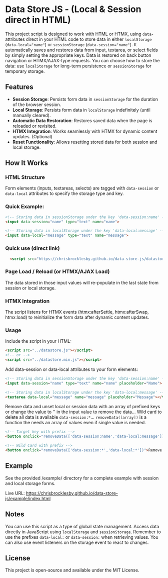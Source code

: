# Data Store JS - (Local & Session direct in HTML)

This project script is designed to work with HTML or HTMX, using `data-` attributes direct in your HTML code to store data in either `localStorage` (`data-local="name"`) or `sessionStorage` (`data-session="name"`). It automatically saves and restores data from input, textarea, or select fields by simply setting the appropriate keys. Data is restored on back button navigation or HTMX/AJAX-type requests. You can choose how to store the data: use `localStorage` for long-term persistence or `sessionStorage` for temporary storage.

## Features

- **Session Storage**: Persists form data in `sessionStorage` for the duration of the browser session.
- **Local Storage**: Persists form data in `localStorage` indefinitely (until manually cleared).
- **Automatic Data Restoration**: Restores saved data when the page is reloaded or revisited.
- **HTMX Integration**: Works seamlessly with HTMX for dynamic content updates. (Optional)
- **Reset Functionality**: Allows resetting stored data for both session and local storage.

## How It Works

### HTML Structure
Form elements (inputs, textareas, selects) are tagged with `data-session` or `data-local` attributes to specify the storage type and key.

### Quick Example:
```html
<!-- Storing data in sessionStorage under the key 'data-session:name' -->
<input data-session="name" type="text" name="name">

<!-- Storing data in localStorage under the key 'data-local:message' -->
<input data-local="message" type="text" name="message">
```

### Quick use (direct link)
```html
  <script src="https://chrisbrocklesby.github.io/data-store-js/datastore.min.js"></script>
```

### Page Load / Reload (or HTMX/AJAX Load)
The data stored in those input values will re-populate in the last state from session or local storage. 

### HTMX Integration

The script listens for HTMX events (htmx:afterSettle, htmx:afterSwap, htmx:load) to reinitialize the form data after dynamic content updates.

### Usage

Include the script in your HTML:

```html
<script src="../datastore.js"></script>
<!-- or -->
<script src="../datastore.min.js"></script>
```

Add data-session or data-local attributes to your form elements:

```html
<!-- Storing data in sessionStorage under the key 'data-session:name' -->
<input data-session="name" type="text" name="name" placeholder="Name">

<!-- Storing data in localStorage under the key 'data-local:message' -->
<textarea data-local="message" name="message" placeholder="Message"></textarea>
```

Remove data and unset local or session data with an array of prefixed keys or change the value to '' in the input value to remove the data... Wild card to delete all data is available `data-session:*`... `removeData([array])` is a function the needs an array of values even if single value is needed.

```html
<!-- Target key with prefix -->
<button onclick="removeData(['data-session:name','data-local:message'])">Remove Select Data</button>

<!-- Wild Card with prefix -->
<button onclick="removeData(['data-session:*','data-local:*'])">Remove All Data</button>

```

## Example
See the provided /example/ directory for a complete example with session and local storage forms.

Live URL: https://chrisbrocklesby.github.io/data-store-js/example/index.html

## Notes

You can use this script as a type of global state management. Access data directly in JavaScript using `localStorage` and `sessionStorage`. Remember to use the prefixes `data-local:` or `data-session:` when retrieving values. You can also use event listeners on the storage event to react to changes.

## License

This project is open-source and available under the MIT License.